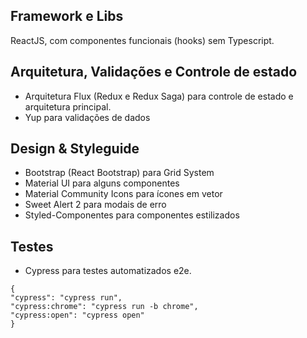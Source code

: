 ## Framework e Libs

ReactJS, com componentes funcionais (hooks) sem Typescript.

## Arquitetura, Validações e Controle de estado

- Arquitetura Flux (Redux e Redux Saga) para controle de estado e arquitetura principal.
- Yup para validações de dados

## Design & Styleguide

- Bootstrap (React Bootstrap) para Grid System
- Material UI para alguns componentes
- Material Community Icons para ícones em vetor
- Sweet Alert 2 para modais de erro
- Styled-Componentes para componentes estilizados

## Testes

- Cypress para testes automatizados e2e.

```
{
"cypress": "cypress run",
"cypress:chrome": "cypress run -b chrome",
"cypress:open": "cypress open"
}
```
